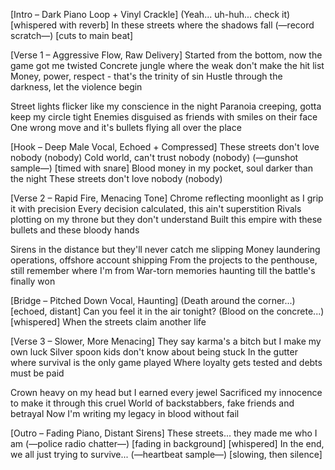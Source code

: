 [Intro – Dark Piano Loop + Vinyl Crackle]
(Yeah... uh-huh... check it)
[whispered with reverb] In these streets where the shadows fall
(—record scratch—) [cuts to main beat]

[Verse 1 – Aggressive Flow, Raw Delivery]
Started from the bottom, now the game got me twisted
Concrete jungle where the weak don't make the hit list
Money, power, respect - that's the trinity of sin
Hustle through the darkness, let the violence begin

Street lights flicker like my conscience in the night
Paranoia creeping, gotta keep my circle tight
Enemies disguised as friends with smiles on their face
One wrong move and it's bullets flying all over the place

[Hook – Deep Male Vocal, Echoed + Compressed]
These streets don't love nobody (nobody)
Cold world, can't trust nobody (nobody)
(—gunshot sample—) [timed with snare]
Blood money in my pocket, soul darker than the night
These streets don't love nobody (nobody)

[Verse 2 – Rapid Fire, Menacing Tone]
Chrome reflecting moonlight as I grip it with precision
Every decision calculated, this ain't superstition
Rivals plotting on my throne but they don't understand
Built this empire with these bullets and these bloody hands

Sirens in the distance but they'll never catch me slipping
Money laundering operations, offshore account shipping
From the projects to the penthouse, still remember where I'm from
War-torn memories haunting till the battle's finally won

[Bridge – Pitched Down Vocal, Haunting]
(Death around the corner...) [echoed, distant]
Can you feel it in the air tonight?
(Blood on the concrete...) [whispered]
When the streets claim another life

[Verse 3 – Slower, More Menacing]
They say karma's a bitch but I make my own luck
Silver spoon kids don't know about being stuck
In the gutter where survival is the only game played
Where loyalty gets tested and debts must be paid

Crown heavy on my head but I earned every jewel
Sacrificed my innocence to make it through this cruel
World of backstabbers, fake friends and betrayal
Now I'm writing my legacy in blood without fail

[Outro – Fading Piano, Distant Sirens]
These streets... they made me who I am
(—police radio chatter—) [fading in background]
[whispered] In the end, we all just trying to survive...
(—heartbeat sample—) [slowing, then silence]